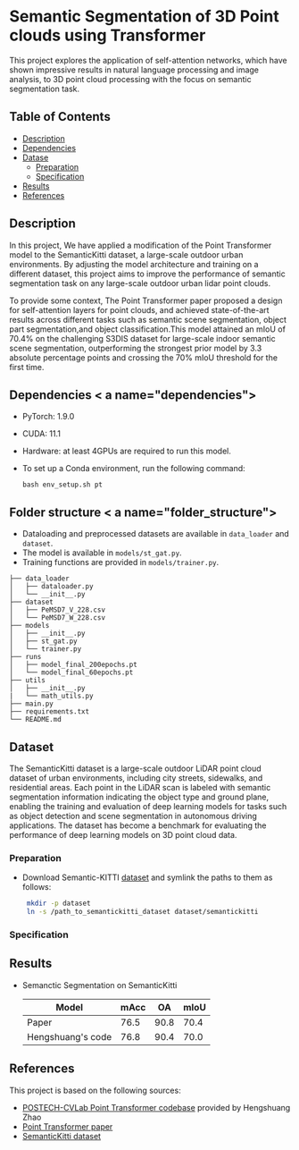 # Semantic Segmentation of 3D Point clouds using Transformer 

This project explores the application of self-attention networks,  which have shown impressive results in natural language processing and image analysis, to 3D point cloud processing with the focus on semantic segmentation task.

## Table of Contents

- [Description](#description)
- [Dependencies](#dependencies)
- [Datase](#dataset)
  - [Preparation](#dataset_preparation)
  - [Specification](#dataset_description)
- [Results](#results)
- [References](#references)



## Description <a name="description"></a>
In this project, We have applied a modification of the Point Transformer model to the SemanticKitti dataset, a large-scale outdoor urban environments. By adjusting the model architecture and training on a different dataset, this project aims to improve the performance of semantic segmentation task on any large-scale outdoor urban lidar point clouds.

To provide some context, The Point Transformer paper proposed a design for self-attention layers for point clouds, and achieved state-of-the-art results across different tasks such as semantic scene segmentation, object part segmentation,and object classification.This model attained an mIoU of 70.4% on the challenging S3DIS dataset for large-scale indoor semantic scene segmentation, outperforming the strongest prior model by 3.3 absolute percentage points and crossing the 70% mIoU threshold for the first time. 

## Dependencies < a name="dependencies"></a>
- PyTorch: 1.9.0
- CUDA: 11.1
- Hardware: at least 4GPUs are required to run this model.
- To set up a Conda environment, run the following command:

  ```
  bash env_setup.sh pt
  ```

## Folder structure < a name="folder_structure"></a>

- Dataloading and preprocessed datasets are available in `data_loader` and `dataset`. 
- The model is available in `models/st_gat.py`. 
- Training functions are provided in `models/trainer.py`.
```
├── data_loader
│   ├── dataloader.py
│   └── __init__.py
├── dataset
│   ├── PeMSD7_V_228.csv
│   └── PeMSD7_W_228.csv
├── models
│   ├── __init__.py
│   ├── st_gat.py
│   └── trainer.py
├── runs
│   ├── model_final_200epochs.pt
│   └── model_final_60epochs.pt
├── utils
│   ├── __init__.py
|   └── math_utils.py
├── main.py
├── requirements.txt
└── README.md
```

## Dataset <a name="dataset"></a>

The SemanticKitti dataset is a large-scale outdoor LiDAR point cloud dataset of urban environments, including city streets, sidewalks, and residential areas. Each point in the LiDAR scan is labeled with semantic segmentation information indicating the object type and ground plane, enabling the training and evaluation of deep learning models for tasks such as object detection and scene segmentation in autonomous driving applications. The dataset has become a benchmark for evaluating the performance of deep learning models on 3D point cloud data.

### Preparation <a name="dataset_preparation"></a>


- Download Semantic-KITTI [dataset](http://semantic-kitti.org/dataset.html) and symlink the paths to them as follows:

  ```sh
   mkdir -p dataset
   ln -s /path_to_semantickitti_dataset dataset/semantickitti
   ```

### Specification <a name="dataset_description"></a>

## Results <a name="results"></a>

- Semanctic Segmentation on SemanticKitti

  |Model | mAcc | OA | mIoU |
  |-------| ------| ----| -------|
  |Paper| 76.5 | 90.8 | 70.4 |
  |Hengshuang's code | 76.8 | 90.4 | 70.0 |


## References <a name="references"></a>
This project is based on the following sources:

* [POSTECH-CVLab Point Transformer codebase](https://github.com/POSTECH-CVLab/point-transformer) provided by Hengshuang Zhao
* [Point Transformer paper](http://semantic-kitti.org/dataset.html)
* [SemanticKitti dataset](http://semantic-kitti.org/dataset.html)


